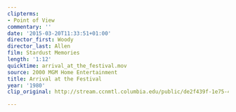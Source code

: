 ```yaml
---
clipterms:
- Point of View
commentary: ''
date: '2015-03-20T11:33:51+01:00'
director_first: Woody
director_last: Allen
film: Stardust Memories
length: '1:12'
quicktime: arrival_at_the_festival.mov
source: 2000 MGM Home Entertainment
title: Arrival at the Festival
year: '1980'
clip_original: http://stream.ccnmtl.columbia.edu/public/de2f439f-1e75-4092-b113-35fa3e6bc058-017_stardust_FLG-mp4-aac-480w-850kbps-ffmpeg.mp4

---
```


